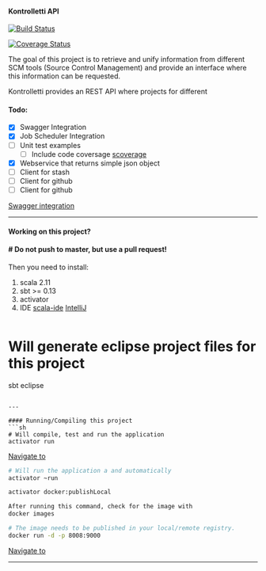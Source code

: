 #### Kontrolletti API 
[![Build Status](https://travis-ci.org/zalando/kontrolletti.svg?branch=develop)](https://travis-ci.org/zalando/kontrolletti)

[![Coverage Status](https://coveralls.io/repos/zalando/kontrolletti/badge.svg?branch=develop)](https://coveralls.io/r/zalando/kontrolletti?branch=develop)

The goal of this project is to retrieve and unify information from different SCM tools (Source Control Management) and provide an interface where this information can be requested.

Kontrolletti provides an REST API where projects for different





#### Todo:

- [X] Swagger Integration
- [x] Job Scheduler Integration
- [ ] Unit test examples
  - [ ] Include code coversage [scoverage](https://github.com/scoverage)
- [x] Webservice that returns simple json object
- [ ] Client for stash
- [ ] Client for github
- [ ] Client for github
  
[Swagger integration](https://github.com/swagger-api/swagger-core/tree/develop_scala-2.11/modules/swagger-play2)  

---

#### Working on this project?  
#### # **Do not push to master, but use a pull request!**  
Then you need to install:  
1. scala 2.11  
2. sbt >= 0.13  
3. activator  
4. IDE [scala-ide](http://scala-ide.org/) [IntelliJ](https://www.jetbrains.com/idea/features/scala.html)  
> ```sh
# Will generate eclipse project files for this project
sbt eclipse
```

---

#### Running/Compiling this project
```sh
# Will compile, test and run the application
activator run
```
 [Navigate to](http://localhost:9000/repositories)

```sh
# Will run the application a and automatically 
activator ~run
```

```sh
activator docker:publishLocal

After running this command, check for the image with
docker images
```
  
```sh
# The image needs to be published in your local/remote registry.
docker run -d -p 8008:9000
```  
 [Navigate to](http://localhost:9000/repositories)


---
 






